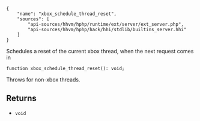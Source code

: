 ``` yamlmeta
{
    "name": "xbox_schedule_thread_reset",
    "sources": [
        "api-sources/hhvm/hphp/runtime/ext/server/ext_server.php",
        "api-sources/hhvm/hphp/hack/hhi/stdlib/builtins_server.hhi"
    ]
}
```




Schedules a reset of the current xbox thread, when the next request comes
in




``` Hack
function xbox_schedule_thread_reset(): void;
```




Throws for non-xbox threads.




## Returns




+ ` void `
<!-- HHAPIDOC -->
